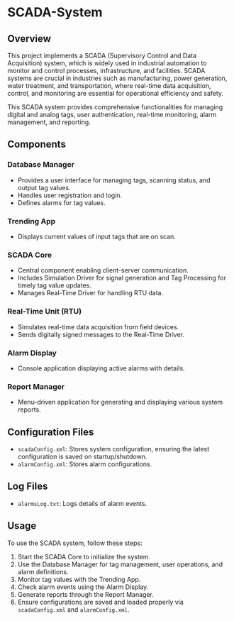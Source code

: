 # SCADA-System

## Overview
This project implements a SCADA (Supervisory Control and Data Acquisition) system, which is widely used in industrial automation to monitor and control processes, infrastructure, and facilities. SCADA systems are crucial in industries such as manufacturing, power generation, water treatment, and transportation, where real-time data acquisition, control, and monitoring are essential for operational efficiency and safety.

This SCADA system provides comprehensive functionalities for managing digital and analog tags, user authentication, real-time monitoring, alarm management, and reporting.

## Components

### Database Manager
- Provides a user interface for managing tags, scanning status, and output tag values.
- Handles user registration and login.
- Defines alarms for tag values.

### Trending App
- Displays current values of input tags that are on scan.

### SCADA Core
- Central component enabling client-server communication.
- Includes Simulation Driver for signal generation and Tag Processing for timely tag value updates.
- Manages Real-Time Driver for handling RTU data.

### Real-Time Unit (RTU)
- Simulates real-time data acquisition from field devices.
- Sends digitally signed messages to the Real-Time Driver.

### Alarm Display
- Console application displaying active alarms with details.

### Report Manager
- Menu-driven application for generating and displaying various system reports.

## Configuration Files
- `scadaConfig.xml`: Stores system configuration, ensuring the latest configuration is saved on startup/shutdown.
- `alarmConfig.xml`: Stores alarm configurations.

## Log Files
- `alarmsLog.txt`: Logs details of alarm events.

## Usage
To use the SCADA system, follow these steps:
1. Start the SCADA Core to initialize the system.
2. Use the Database Manager for tag management, user operations, and alarm definitions.
3. Monitor tag values with the Trending App.
4. Check alarm events using the Alarm Display.
5. Generate reports through the Report Manager.
6. Ensure configurations are saved and loaded properly via `scadaConfig.xml` and `alarmConfig.xml`.
